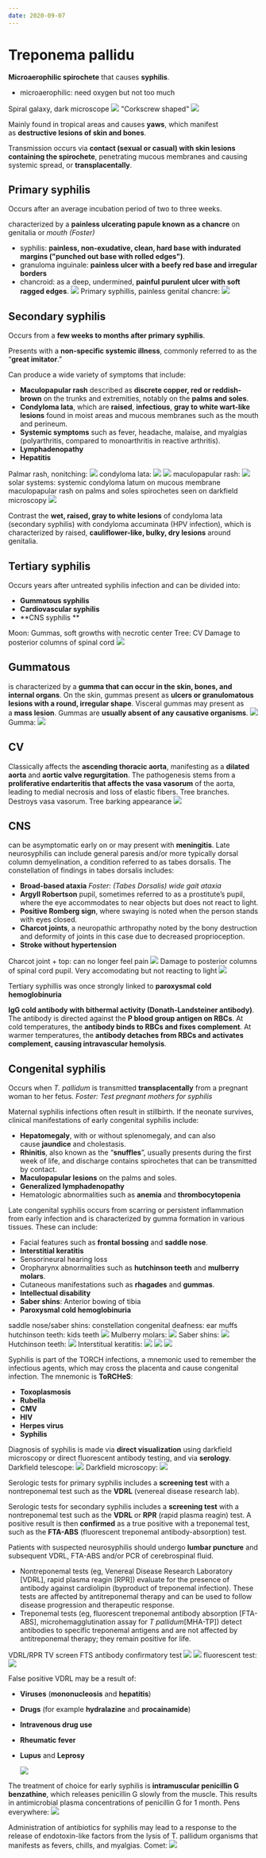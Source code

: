 ```yaml
---
date: 2020-09-07
---
```


# Treponema pallidu

<!-- *Treponema pallidum* morphology and disease -->

**Microaerophilic spirochete** that causes **syphilis**.

- microaerophilic: need oxygen but not too much

Spiral galaxy, dark microscope
![](https://photos.thisispiggy.com/file/wikiFiles/8LLn2x6.jpg)
"Corkscrew shaped"
![](https://photos.thisispiggy.com/file/wikiFiles/zF4HIUj.jpg)

<!-- *Treponema pertenue* location and disease -->

Mainly found in tropical areas and causes **yaws**, which manifest as **destructive lesions of skin and bones**.

<!-- T. pallidum transmission -->

Transmission occurs via **contact (sexual or casual) with skin lesions containing the spirochete**, penetrating mucous membranes and causing systemic spread, or **transplacentally**.

## Primary syphilis

<!-- Primary syphilis incubation period -->

Occurs after an average incubation period of two to three weeks.

<!-- Primary syphilis symptoms -->

characterized by a **painless ulcerating papule known as a chancre** on genitalia or _mouth (Foster)_

<!-- Differentiate between primary syphilis, klebsiella granulomatis, and hemophilus ducreyi chancroid -->

- syphilis: **painless, non-exudative, clean, hard base with indurated margins ("punched out base with rolled edges")**.
- granuloma inguinale: **painless ulcer with a beefy red base and irregular borders**
- chancroid: as a deep, undermined, **painful purulent ulcer with soft ragged edges**.
  ![](https://photos.thisispiggy.com/file/wikiFiles/45u0z8W.jpg)
  Primary syphillis, painless genital chancre:
  ![](https://photos.thisispiggy.com/file/wikiFiles/8LLn2x6.jpg)

## Secondary syphilis

<!-- Secondary syphilis time -->

Occurs from a **few weeks to months after primary syphilis**.

<!-- Secondary syphilis symptoms -->

Presents with a **non-specific systemic illness**, commonly referred to as the “**great imitator**.”

Can produce a wide variety of symptoms that include:

- **Maculopapular rash** described as **discrete copper, red or reddish-brown** on the trunks and extremities, notably on the **palms and soles**.
- **Condyloma lata**, which are **raised**, **infectious**, **gray to white wart-like lesions** found in moist areas and mucous membranes such as the mouth and perineum.
- **Systemic symptoms** such as fever, headache, malaise, and myalgias (polyarthritis, compared to monoarthritis in reactive arthritis).
- **Lymphadenopathy**
- **Hepatitis**

Palmar rash, nonitching:
![](https://photos.thisispiggy.com/file/wikiFiles/wgjn8JF.jpg)
condyloma lata:
![](https://photos.thisispiggy.com/file/wikiFiles/ma0oN9f.jpg)
![](https://photos.thisispiggy.com/file/wikiFiles/zPI42uw.jpg)
maculopapular rash:
![](https://photos.thisispiggy.com/file/wikiFiles/I0nEiDI.jpg)
solar systems: systemic
condyloma latum on mucous membrane
maculopapular rash on palms and soles
spirochetes seen on darkfield microscopy
![](https://photos.thisispiggy.com/file/wikiFiles/8LLn2x6.jpg)

<!-- Condyloma accuminata vs latum appearance -->

Contrast the **wet, raised, gray to white lesions** of condyloma lata (secondary syphilis) with condyloma accuminata (HPV infection), which is characterized by raised, **cauliflower-like, bulky, dry lesions** around genitalia.

## Tertiary syphilis

<!-- Tertiary syphilis time and 3 main symptoms -->

Occurs years after untreated syphilis infection and can be divided into:

- **Gummatous syphilis**
- **Cardiovascular syphilis**
- \*\*CNS syphilis \*\*

Moon: Gummas, soft growths with necrotic center
Tree: CV
Damage to posterior columns of spinal cord
![](https://photos.thisispiggy.com/file/wikiFiles/8LLn2x6.jpg)

## Gummatous

<!-- Gummatous tertiary syphilis symptoms -->

is characterized by a **gumma that can occur in the skin, bones, and internal organs**. On the skin, gummas present as **ulcers or granulomatous lesions with a round, irregular shape**. Visceral gummas may present as a **mass lesion**. Gummas are **usually absent of any causative organisms**.
![](https://photos.thisispiggy.com/file/wikiFiles/PjPvpM9.jpg)
Gumma:
![](https://photos.thisispiggy.com/file/wikiFiles/1F0rDtN.jpg)

## CV

<!-- Cardiovascular tertiary syphilis symptoms -->

Classically affects the **ascending thoracic aorta**, manifesting as a **dilated aorta** and **aortic valve regurgitation**. The pathogenesis stems from a **proliferative endarteritis that affects the vasa vasorum** of the aorta, leading to medial necrosis and loss of elastic fibers.
Tree branches. Destroys vasa vasorum. Tree barking appearance
![](https://photos.thisispiggy.com/file/wikiFiles/8LLn2x6.jpg)

## CNS

<!-- CNS tertiary syphilis symptoms -->

can be asymptomatic early on or may present with **meningitis**. Late neurosyphilis can include general paresis and/or more typically dorsal column demyelination, a condition referred to as tabes dorsalis. The constellation of findings in tabes dorsalis includes:

- **Broad-based ataxia** _Foster: (Tabes Dorsalis) wide gait ataxia_
- **Argyll Robertson** pupil, sometimes referred to as a prostitute’s pupil, where the eye accommodates to near objects but does not react to light.
- **Positive Romberg sign**, where swaying is noted when the person stands with eyes closed.
- **Charcot joints**, a neuropathic arthropathy noted by the bony destruction and deformity of joints in this case due to decreased proprioception.
- **Stroke without hypertension**

Charcot joint +  top: can no longer feel pain
![](https://photos.thisispiggy.com/file/wikiFiles/XHopbdY.jpg)
Damage to posterior columns of spinal cord
pupil. Very accomodating but not reacting to light
![](https://photos.thisispiggy.com/file/wikiFiles/8LLn2x6.jpg)

<!-- Tertiary syphilis association -->

Tertiary syphillis was once strongly linked to **paroxysmal cold hemoglobinuria**

<!-- Paroxysmal cold hemoglobinuria pathogenesis -->

**IgG cold antibody with bithermal activity (Donath-Landsteiner antibody)**. The antibody is directed against the **P blood group antigen on RBCs**. At cold temperatures, the **antibody binds to RBCs and fixes complement**. At warmer temperatures, the **antibody detaches from RBCs and activates complement, causing intravascular hemolysis**.

## Congenital syphilis

<!-- Congenital syphilis transmission -->

Occurs when _T. pallidum_ is transmitted **transplacentally** from a pregnant woman to her fetus. _Foster: Test pregnant mothers for syphilis_

<!-- Early congenital syphilis result -->

Maternal syphilis infections often result in stillbirth. If the neonate survives, clinical manifestations of early congenital syphilis include:

- **Hepatomegaly**, with or without splenomegaly, and can also cause **jaundice** and cholestasis.
- **Rhinitis**, also known as the “**snuffles**”, usually presents during the first week of life, and discharge contains spirochetes that can be transmitted by contact.
- **Maculopapular lesions** on the palms and soles.
- **Generalized lymphadenopathy**
- Hematologic abnormalities such as **anemia** and **thrombocytopenia**

<!-- Late congenital syphilis result -->

Late congenital syphilis occurs from scarring or persistent inflammation from early infection and is characterized by gumma formation in various tissues. These can include:

- Facial features such as **frontal bossing** and **saddle nose**.
- **Interstitial keratitis**
- Sensorineural hearing loss
- Oropharynx abnormalities such as **hutchinson teeth** and **mulberry molars**.
- Cutaneous manifestations such as **rhagades** and **gummas**.
- **Intellectual disability**
- **Saber shins**: Anterior bowing of tibia
- **Paroxysmal cold hemoglobinuria**

saddle nose/saber shins: constellation
congenital deafness: ear muffs
hutchinson teeth: kids teeth
![](https://photos.thisispiggy.com/file/wikiFiles/8LLn2x6.jpg)
Mulberry molars:
![](https://photos.thisispiggy.com/file/wikiFiles/q9oIEsF.jpg)
Saber shins:
![](https://photos.thisispiggy.com/file/wikiFiles/eR0UeCs.jpg)
Hutchinson teeth:
![](https://photos.thisispiggy.com/file/wikiFiles/jYTUyAT.jpg)
Interstitual keratitis:
![](https://photos.thisispiggy.com/file/wikiFiles/EqK6Ub6.jpg)
![](https://photos.thisispiggy.com/file/wikiFiles/21VaASL.jpg)
![](https://photos.thisispiggy.com/file/wikiFiles/RX4gbRC.jpg)

<!-- Torch infections are -->

Syphilis is part of the TORCH infections, a mnemonic used to remember the infectious agents, which may cross the placenta and cause congenital infection. The mnemonic is **ToRCHeS**:

- **Toxoplasmosis**
- **Rubella**
- **CMV**
- **HIV**
- **Herpes virus**
- **Syphilis**

<!-- Syphilis 2 ways of diagnosis -->

Diagnosis of syphilis is made via **direct visualization** using darkfield microscopy or direct fluorescent antibody testing, and via **serology**.
Darkfield telescope:
![](https://photos.thisispiggy.com/file/wikiFiles/8LLn2x6.jpg)
Darkfield microscopy:
![](https://photos.thisispiggy.com/file/wikiFiles/qkq956o.jpg)

<!-- Syphilis serology -->

Serologic tests for primary syphilis includes a **screening test** with a nontreponemal test such as the **VDRL** (venereal disease research lab).

Serologic tests for secondary syphilis includes a **screening test** with a nontreponemal test such as the **VDRL** or **RPR** (rapid plasma reagin) test. A positive result is then **confirmed** as a true positive with a treponemal test, such as the **FTA-ABS** (fluorescent treponemal antibody-absorption) test.

Patients with suspected neurosyphilis should undergo **lumbar puncture** and subsequent VDRL, FTA-ABS and/or PCR of cerebrospinal fluid.

- Nontreponemal tests (eg, Venereal Disease Research Laboratory [VDRL], rapid plasma reagin [RPR]) evaluate for the presence of antibody against cardiolipin (byproduct of treponemal infection).  These tests are affected by antitreponemal therapy and can be used to follow disease progression and therapeutic response.
- Treponemal tests (eg, fluorescent treponemal antibody absorption [FTA-ABS], microhemagglutination assay for _T pallidum_[MHA-TP]) detect antibodies to specific treponemal antigens and are not affected by antitreponemal therapy; they remain positive for life.

VDRL/RPR TV screen
FTS antibody confirmatory test
![](https://photos.thisispiggy.com/file/wikiFiles/8LLn2x6.jpg)
![](https://photos.thisispiggy.com/file/wikiFiles/pTmOWph.jpg)
fluorescent test:
![](https://photos.thisispiggy.com/file/wikiFiles/tPCMHXF.jpg)

<!-- False positive syphilis test causes -->

False positive VDRL may be a result of:

- **Viruses** (**mononucleosis** and **hepatitis**)

- **Drugs** (for example **hydralazine** and **procainamide**)

- **Intravenous drug use**

- **Rheumatic fever**

- **Lupus** and **Leprosy**

  ![](https://photos.thisispiggy.com/file/wikiFiles/8LLn2x6.jpg)

<!-- Syphilis treatment -->

The treatment of choice for early syphilis is **intramuscular penicillin G benzathine**, which releases penicillin G slowly from the muscle. This results in antimicrobial plasma concentrations of penicillin G for 1 month.
Pens everywhere:
![](https://photos.thisispiggy.com/file/wikiFiles/8LLn2x6.jpg)

<!-- Jarisch-Herxheimer reaction -->

Administration of antibiotics for syphilis may lead to a response to the release of endotoxin-like factors from the lysis of T. pallidum organisms that manifests as fevers, chills, and myalgias.
Comet:
![](https://photos.thisispiggy.com/file/wikiFiles/8LLn2x6.jpg)
